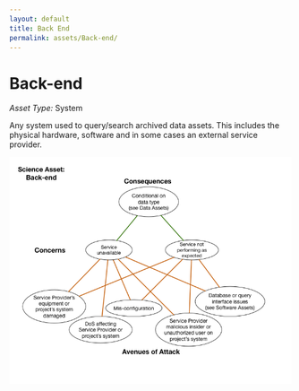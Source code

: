 ```yaml
---
layout: default
title: Back End
permalink: assets/Back-end/
---
```


# Back-end

*Asset Type:*  System

Any system used to query/search archived data assets.  This includes the physical hardware, software and in some cases an external service provider.

![Back-end](../../diagrams/Back-end.png)
